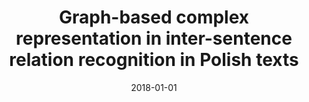 ---
# Documentation: https://wowchemy.com/docs/managing-content/

title: Graph-based complex representation in inter-sentence relation recognition in
  Polish texts
subtitle: ''
summary: ''
authors:
- janz
- Paweł Kędzia
- piasecki
tags: []
categories: []
date: '2018-01-01'
lastmod: 2022-10-07T05:06:58Z
featured: false
draft: false

# Featured image
# To use, add an image named `featured.jpg/png` to your page's folder.
# Focal points: Smart, Center, TopLeft, Top, TopRight, Left, Right, BottomLeft, Bottom, BottomRight.
image:
  caption: ''
  focal_point: ''
  preview_only: false

# Projects (optional).
#   Associate this post with one or more of your projects.
#   Simply enter your project's folder or file name without extension.
#   E.g. `projects = ["internal-project"]` references `content/project/deep-learning/index.md`.
#   Otherwise, set `projects = []`.
projects: []
publishDate: '2022-10-07T05:06:56.962021Z'
publication_types:
- '2'
abstract: ''
publication: '*Cybernetics and Information Technologies*'
doi: 10.2478/cait-2018-0013
---